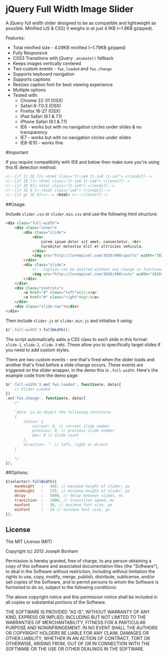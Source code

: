 # jQuery Full Width Image Slider

A jQuery full width slider designed to be as compatible and lightweight as possible. Minified (JS & CSS) it weighs in at just 4.1KB (~1.8KB gzipped).

Features:

* Total minified size - 4.09KB minified (~1.79KB gzipped)
* Fully Responsive
* CSS3 Transitions with jQuery `.animate()` fallback 
* Keeps images vertically centered
* Two custom events - `fws.loaded` and `fws.change`
* Supports keyboard navigation
* Supports captions
* Resizes caption font for best viewing experience
* Multiple options
* Tested with:
	* Chrome 22-31 (OSX)
	* Safari 6-7.0.3 (OSX)
	* Firefox 16-27 (OSX)
	* iPad Safari (6.1 & 7.1)
	* iPhone Safari (6.1 & 7.1)
	* IE6 - works but with no navigation circles under slides & no transparency
	* IE7 - works but with no navigation circles under slides 
	* IE8-IE10 - works fine

#Important

If you require compatibility with IE8 and below then make sure you're using this IE detection method:

```html
<!--[if lt IE 7]> <html class="lt-ie9 lt-ie8 lt-ie7"> <![endif]-->
<!--[if IE 7]> <html class="lt-ie9 lt-ie8"> <![endif]-->
<!--[if IE 8]> <html class="lt-ie9"> <![endif]-->
<!--[if IE 9 ]> <html class="ie9"> <![endif]-->
<!--[if gt IE 9]><!--> <html> <!--<![endif]-->
```


##Usage:



Include `slider.css` or `slider.min.css` and use the following html structure:

```html
<div class="full-width">
	<div class="inner">
		<div class="slide">
			<div>
				Lorem ipsum dolor sit amet, consectetur. <br>
				Curabitur molestie elit et ultricies vehicula.
			</div>
			<img src="http://lorempixel.com/1020/400/sports" width="1020" height="400">
		</div>
		<div class="slide">
			<!-- Caption can be omitted without any change in functionality -->
			<img src="http://lorempixel.com/1020/400/cats" width="1020" height="400">
		</div>
	</div>
	<div class="controls">
		<a href="#" class="left">&lt;</a>
		<a href="#" class="right">&gt;</a>
	</div>
	<div class="slide-nav"></div>
</div>
```

Then include `slider.js` or `slider.min.js` and initialise it using:

```javascript
$('.full-width').fullWidth();
```

The script automatically adds a CSS class to each slide in this format: `slide-1`, `slide-2`, `slide-3` etc. These allow you to specifically target slides if you need to add custom styles.

There are two custom events - one that's fired when the slider loads and another that's fired before a slide change occurs. These events are triggered on the slider wrapper, in the demo this is `.full-width`. Here's the example code from the demo page:

```javascript
$('.full-width').on('fws.loaded', function(e, data){
    // Slider Loaded
})
.on('fws.change', function(e, data){
    /*
    
    'data' is an object the following structure:
    {
    	status: {
    		current: 0, // current slide number
    		previous: 0, // previous slide number
    		max: 0 // slide count
    	},
    	direction: '' // left, right or direct
    }
    
    */
});
```

 
##Options:

```javascript
$(selector).fullWidth({
	maxHeight	:	450, // maximum height of slider, px
	minHeight	:	375, // minimum height of slider, px
	delay		:	5000, // delay between slides, ms
	transition	:	1000, // transition speed, ms
	maxFont		:	36, // maximum font size, px
	minFont		:	24 // minimum font size, px
});
```	
## License 

The MIT License (MIT)

Copyright (c) 2013 Joseph Bonham

Permission is hereby granted, free of charge, to any person obtaining a copy of
this software and associated documentation files (the "Software"), to deal in
the Software without restriction, including without limitation the rights to
use, copy, modify, merge, publish, distribute, sublicense, and/or sell copies of
the Software, and to permit persons to whom the Software is furnished to do so,
subject to the following conditions:

The above copyright notice and this permission notice shall be included in all
copies or substantial portions of the Software.

THE SOFTWARE IS PROVIDED "AS IS", WITHOUT WARRANTY OF ANY KIND, EXPRESS OR
IMPLIED, INCLUDING BUT NOT LIMITED TO THE WARRANTIES OF MERCHANTABILITY, FITNESS
FOR A PARTICULAR PURPOSE AND NONINFRINGEMENT. IN NO EVENT SHALL THE AUTHORS OR
COPYRIGHT HOLDERS BE LIABLE FOR ANY CLAIM, DAMAGES OR OTHER LIABILITY, WHETHER
IN AN ACTION OF CONTRACT, TORT OR OTHERWISE, ARISING FROM, OUT OF OR IN
CONNECTION WITH THE SOFTWARE OR THE USE OR OTHER DEALINGS IN THE SOFTWARE.